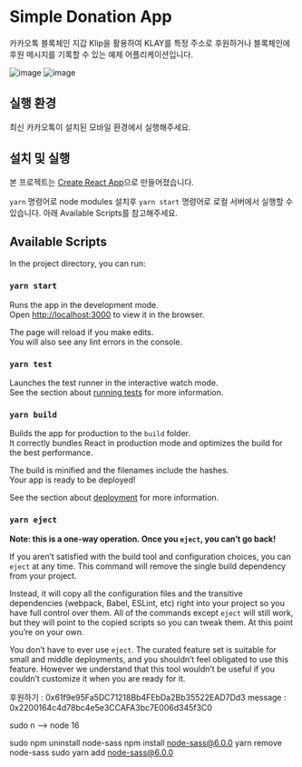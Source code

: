 # Simple Donation App

카카오톡 블록체인 지갑 Klip을 활용하여 KLAY를 특정 주소로 후원하거나 블록체인에 후원 메시지를 기록할 수 있는 예제 어플리케이션입니다.

![image](https://user-images.githubusercontent.com/43331265/132082588-de78bdb3-df4f-4a24-97d8-86ff9ad29e1c.png)
![image](https://user-images.githubusercontent.com/43331265/132082593-3ef9196e-71bd-44c5-8b4a-ef27f0a64442.png)

## 실행 환경

최신 카카오톡이 설치된 모바일 환경에서 실행해주세요.

## 설치 및 실행

본 프로젝트는 [Create React App](https://github.com/facebook/create-react-app)으로 만들어졌습니다.

`yarn` 명령어로 node modules 설치후 `yarn start` 명령어로 로컬 서버에서 실행할 수 있습니다. 아래 Available Scripts를 참고해주세요.

## Available Scripts

In the project directory, you can run:

### `yarn start`

Runs the app in the development mode.\
Open [http://localhost:3000](http://localhost:3000) to view it in the browser.

The page will reload if you make edits.\
You will also see any lint errors in the console.

### `yarn test`

Launches the test runner in the interactive watch mode.\
See the section about [running tests](https://facebook.github.io/create-react-app/docs/running-tests) for more information.

### `yarn build`

Builds the app for production to the `build` folder.\
It correctly bundles React in production mode and optimizes the build for the best performance.

The build is minified and the filenames include the hashes.\
Your app is ready to be deployed!

See the section about [deployment](https://facebook.github.io/create-react-app/docs/deployment) for more information.

### `yarn eject`

**Note: this is a one-way operation. Once you `eject`, you can’t go back!**

If you aren’t satisfied with the build tool and configuration choices, you can `eject` at any time. This command will remove the single build dependency from your project.

Instead, it will copy all the configuration files and the transitive dependencies (webpack, Babel, ESLint, etc) right into your project so you have full control over them. All of the commands except `eject` will still work, but they will point to the copied scripts so you can tweak them. At this point you’re on your own.

You don’t have to ever use `eject`. The curated feature set is suitable for small and middle deployments, and you shouldn’t feel obligated to use this feature. However we understand that this tool wouldn’t be useful if you couldn’t customize it when you are ready for it.

후원하기 : 0x61f9e95Fa5DC71218Bb4FEbDa2Bb35522EAD7Dd3
message : 0x2200164c4d78bc4e5e3CCAFA3bc7E006d345f3C0

sudo n
--> node 16

sudo npm uninstall node-sass
npm install node-sass@6.0.0
yarn remove node-sass
sudo yarn add node-sass@6.0.0
